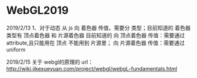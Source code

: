 # WebGL2019
2019/2/13
1、对于动态 从 js 向 着色器 传值，需要分 类型；目前知道的 着色器类型有 顶点着色器 和 片源着色器
    目前知道的 向 顶点着色器 传值：需要通过 attribute,且只能用在 顶点 不能用到 片源里；
    向 片源着色器 传值：需要通过 uniform

2019/2/15
关于 webgl的原理的 url：
http://wiki.jikexueyuan.com/project/webgl/webgL-fundamentals.html